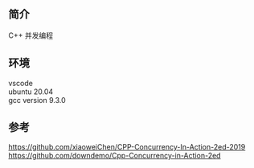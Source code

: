 ## 简介
C++ 并发编程

## 环境
vscode  
ubuntu 20.04    
gcc version 9.3.0

## 参考
https://github.com/xiaoweiChen/CPP-Concurrency-In-Action-2ed-2019   
https://github.com/downdemo/Cpp-Concurrency-in-Action-2ed